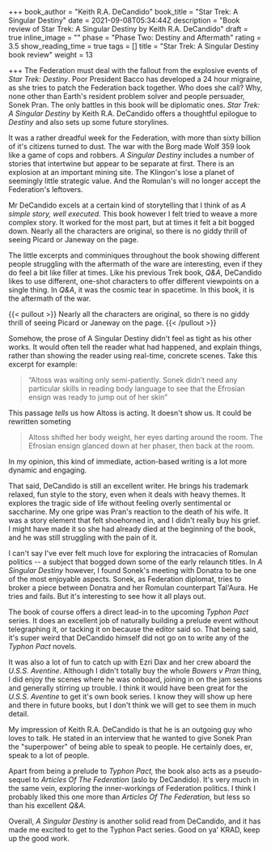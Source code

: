 +++
book_author = "Keith R.A. DeCandido"
book_title = "Star Trek: A Singular Destiny"
date = 2021-09-08T05:34:44Z
description = "Book review of Star Trek: A Singular Destiny by Keith R.A. DeCandido"
draft = true
inline_image = ""
phase = "Phase Two: Destiny and Aftermath"
rating = 3.5
show_reading_time = true
tags = []
title = "Star Trek: A Singular Destiny book review"
weight = 13

+++
The Federation must deal with the fallout from the explosive events of _Star Trek: Destiny_.  Poor President Bacco has developed a 24 hour migraine, as she tries to patch the Federation back together. Who does she call? Why, none other than Earth's resident problem solver and people persuader, Sonek Pran. The only battles in this book will be diplomatic ones. _Star Trek: A Singular Destiny_ by Keith R.A. DeCandido offers a thoughtful epilogue to _Destiny_ and also sets up some future storylines.

<!--more-->

It was a rather dreadful week for the Federation, with more than sixty billion of it's citizens turned to dust. The war with the Borg made Wolf 359 look like a game of cops and robbers. _A Singular Destiny_ includes a number of stories that intertwine but appear to be separate at first. There is an explosion at an important mining site. The Klingon's lose a planet of seemingly little strategic value. And the Romulan's will no longer accept the Federation's leftovers.

Mr DeCandido excels at a certain kind of storytelling that I think of as _A simple story, well executed._ This book however I felt tried to weave a more complex story. It worked for the most part, but at times it felt a bit bogged down. Nearly all the characters are original, so there is no giddy thrill of seeing Picard or Janeway on the page. 

The little excerpts and comminiques throughout the book showing different people struggling with the aftermath of the ware are interesting, even if they do feel a bit like filler at times. Like his previous Trek book, _Q&A_, DeCandido likes to use different, one-shot characters to offer different viewpoints on a single thing. In _Q&A_, it was the cosmic tear in spacetime. In this book, it is the aftermath of the war.

{{< pullout >}}
Nearly all the characters are original, so there is no giddy thrill of seeing Picard or Janeway on the page. 
{{< /pullout >}}

Somehow, the prose of A Singular Destiny didn't feel as tight as his other works. It would often tell the reader what had happened, and explain things, rather than showing the reader using real-time, concrete scenes. Take this excerpt for example:

> “Altoss was waiting only semi-patiently. Sonek didn’t need any particular skills in reading body language to see that the Efrosian ensign was ready to jump out of her skin”

This passage _tells_ us how Altoss is acting. It doesn't show us. It could be rewritten someting

> Altoss shifted her body weight, her eyes darting around the room. The Efrosian ensign glanced down at her phaser, then back at the room.

In my opinion, this kind of immediate, action-based writing is a lot more dynamic and engaging. 

That said, DeCandido is still an excellent writer. He brings his trademark relaxed, fun style to the story, even when it deals with heavy themes. It explores the tragic side of life without feeling overly sentimental or saccharine. My one gripe was Pran's reaction to the death of his wife. It was a story element that felt shoehorned in, and I didn't really buy his grief. I might have made it so she had already died at the beginning of the book, and he was still struggling with the pain of it.  

I can't say I've ever felt much love for exploring the intracacies of Romulan politics -- a subject that bogged down some of the early relaunch titles. In _A Singular Destiny_ however, I found Sonek's meeting with Donatra to be one of the most enjoyable aspects. Sonek, as Federation diplomat, tries to broker a piece between Donatra and her Romulan counterpart Tal'Aura. He tries and fails. But it's interesting to see how it all plays out.

The book of course offers a direct lead-in to the upcoming _Typhon Pact_ series. It does an excellent job of naturally building a prelude event without telegraphing it, or tacking it on because the editor said so. That being said, it's super weird that DeCandido himself did not go on to write any of the _Typhon Pact_ novels.

It was also a lot of fun to catch up with Ezri Dax and her crew aboard the _U.S.S. Aventine_. Although I didn't totally buy the whole _Bowers v Pran_ thing, I did enjoy the scenes where he was onboard, joining in on the jam sessions and generally stirring up trouble. I think it would have been great for the _U.S.S. Aventine_ to get it's own book series. I know they will show up here and there in future books, but I don't think we will get to see them in much detail.

My impression of Keith R.A. DeCandido is that he is an outgoing guy who loves to talk. He stated in an interview that he wanted to give Sonek Pran the "superpower" of being able to speak to people. He certainly does, er, speak to a lot of people. 

Apart from being a prelude to _Typhon Pact,_ the book also acts as a pseudo-sequel to _Articles Of The Federation_ (aslo by DeCandido). It's very much in the same vein, exploring the inner-workings of Federation politics. I think I probably liked this one more than _Articles Of The Federation,_ but less so than his excellent _Q&A._

Overall, _A Singular Destiny_ is another solid read from DeCandido, and it has made me excited to get to the Typhon Pact series. Good on ya' KRAD, keep up the good work.  